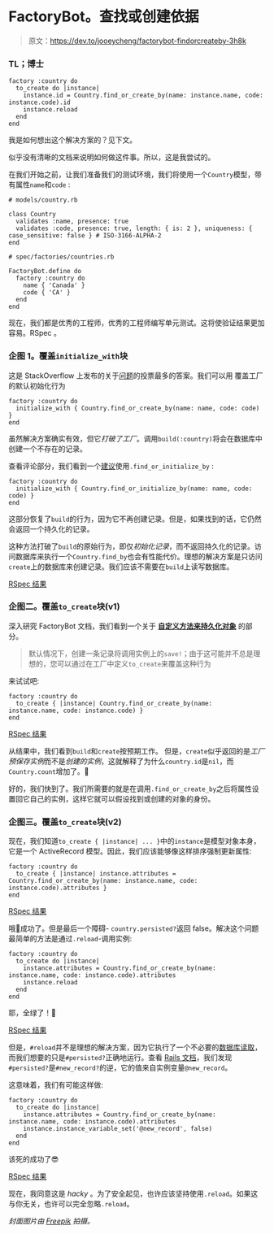 # FactoryBot。查找或创建依据

> 原文：<https://dev.to/jooeycheng/factorybot-findorcreateby-3h8k>

### **TL；博士**

```
factory :country do
  to_create do |instance|
    instance.id = Country.find_or_create_by(name: instance.name, code: instance.code).id
    instance.reload
  end
end 
```

我是如何想出这个解决方案的？见下文。

似乎没有清晰的文档来说明如何做这件事。所以，这是我尝试的。

在我们开始之前，让我们准备我们的测试环境，我们将使用一个`Country`模型，带有属性`name`和`code` :

```
# models/country.rb

class Country
  validates :name, presence: true
  validates :code, presence: true, length: { is: 2 }, uniqueness: { case_sensitive: false } # ISO-3166-ALPHA-2
end 
```

```
# spec/factories/countries.rb

FactoryBot.define do
  factory :country do
    name { 'Canada' }
    code { 'CA' }
  end
end 
```

现在，我们都是优秀的工程师，优秀的工程师编写单元测试。这将使验证结果更加容易。RSpec 。

### 企图 1。覆盖`initialize_with`块

这是 StackOverflow 上发布的关于[问题](https://stackoverflow.com/a/11799674/3956879)的投票最多的答案。我们可以用
覆盖工厂的默认初始化行为

```
factory :country do
  initialize_with { Country.find_or_create_by(name: name, code: code) }
end 
```

虽然解决方案确实有效，但它*打破了工厂*。调用`build(:country)`将会在数据库中创建一个不存在的记录。

查看评论部分，我们看到一个[建议](https://stackoverflow.com/questions/7145256/find-or-create-record-through-factory-girl-association#comment51187522_11799674)使用`.find_or_initialize_by` :

```
factory :country do
  initialize_with { Country.find_or_initialize_by(name: name, code: code) }
end 
```

这部分恢复了`build`的行为，因为它不再创建记录。但是，如果找到的话，它仍然会返回一个持久化的记录。

这种方法打破了`build`的原始行为，即仅*初始化记录*，而不返回持久化的记录。访问数据库来执行一个`Country.find_by`也会有性能代价。理想的解决方案是只访问`create`上的数据库来创建记录。我们应该不需要在`build`上读写数据库。

[RSpec 结果](https://gist.github.com/jooeycheng/a09c4701d1dfb68bdc9d3cc6028c9e24#attempt-1)

### 企图二。覆盖`to_create`块(v1)

深入研究 FactoryBot 文档，我们看到一个关于 **[自定义方法来持久化对象](https://www.rubydoc.info/gems/factory_bot/file/GETTING_STARTED.md#Custom_Methods_to_Persist_Objects)** 的部分。

> 默认情况下，创建一条记录将调用实例上的`save!`；由于这可能并不总是理想的，您可以通过在工厂中定义`to_create`来覆盖这种行为

来试试吧:

```
factory :country do
  to_create { |instance| Country.find_or_create_by(name: instance.name, code: instance.code) }
end 
```

[RSpec 结果](https://gist.github.com/jooeycheng/a09c4701d1dfb68bdc9d3cc6028c9e24#attempt-2)

从结果中，我们看到`build`和`create`按预期工作。
但是，`create`似乎返回的是*工厂预保存实例*而不是*创建的实例*，这就解释了为什么`country.id`是`nil`，而`Country.count`增加了。🤔

好的，我们快到了。我们所需要的就是在调用`.find_or_create_by`之后将属性设置回它自己的实例，这样它就可以假设找到或创建的对象的身份。

### 企图三。覆盖`to_create`块(v2)

现在，我们知道`to_create { |instance| ... }`中的`instance`是模型对象本身，它是一个 ActiveRecord 模型。因此，我们应该能够像这样排序强制更新属性:

```
factory :country do
  to_create { |instance| instance.attributes = Country.find_or_create_by(name: instance.name, code: instance.code).attributes }
end 
```

[RSpec 结果](https://gist.github.com/jooeycheng/a09c4701d1dfb68bdc9d3cc6028c9e24#attempt-31)

哦💩成功了。但是最后一个障碍- `country.persisted?`返回 false。解决这个问题最简单的方法是通过`.reload`-调用实例:

```
factory :country do
  to_create do |instance|
    instance.attributes = Country.find_or_create_by(name: instance.name, code: instance.code).attributes
    instance.reload
  end
end 
```

耶，全绿了！🚦

[RSpec 结果](https://gist.github.com/jooeycheng/a09c4701d1dfb68bdc9d3cc6028c9e24#attempt-32)

但是，`#reload`并不是理想的解决方案，因为它执行了一个不必要的[数据库读取](https://apidock.com/rails/v4.2.7/ActiveRecord/Persistence/reload)，而我们想要的只是`#persisted?`正确地运行。查看 [Rails 文档](https://apidock.com/rails/ActiveRecord/Persistence/persisted%3F)，我们发现`#persisted?`是`#new_record?`的逆，它的值来自实例变量`@new_record`。

这意味着，我们有可能这样做:

```
factory :country do
  to_create do |instance|
    instance.attributes = Country.find_or_create_by(name: instance.name, code: instance.code).attributes
    instance.instance_variable_set('@new_record', false)
  end
end 
```

该死的成功了😎

[RSpec 结果](https://gist.github.com/jooeycheng/a09c4701d1dfb68bdc9d3cc6028c9e24#attempt-33)

现在，我同意这是 *hacky* 。为了安全起见，也许应该坚持使用`.reload`。如果这与你无关，也许可以完全忽略`.reload`。

*封面图片由 [Freepik](https://www.freepik.com/free-photos-vectors/abstract) 拍摄。*